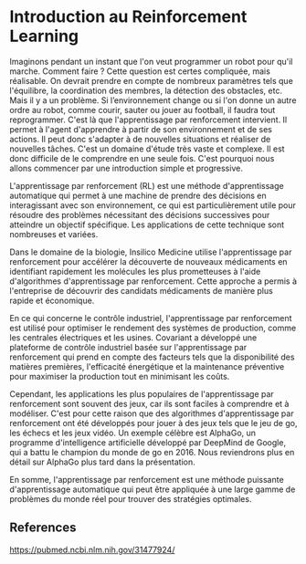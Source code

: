 # Introduction au Reinforcement Learning

Imaginons pendant un instant que l'on veut programmer un robot pour qu'il marche.
Comment faire ? Cette question est certes compliquée, mais réalisable. On devrait prendre en compte de nombreux paramètres tels que l'équilibre, la coordination des membres, la détection des obstacles, etc. Mais il y a un problème. Si l’environnement change ou si l'on donne un autre ordre au robot, comme courir, sauter ou jouer au football, il faudra tout reprogrammer. C'est là que l'apprentissage par renforcement intervient. Il permet à l'agent d'apprendre à partir de son environnement et de ses actions. Il peut donc s'adapter à de nouvelles situations et réaliser de nouvelles tâches. C'est un domaine d'étude très vaste et complexe. Il est donc difficile de le comprendre en une seule fois. C'est pourquoi nous allons commencer par une introduction simple et progressive.

L'apprentissage par renforcement (RL) est une méthode d'apprentissage automatique qui permet à une machine de prendre des décisions en interagissant avec son environnement, ce qui est particulièrement utile pour résoudre des problèmes nécessitant des décisions successives pour atteindre un objectif spécifique. Les applications de cette technique sont nombreuses et variées.

Dans le domaine de la biologie, Insilico Medicine utilise l'apprentissage par renforcement pour accélérer la découverte de nouveaux médicaments en identifiant rapidement les molécules les plus prometteuses à l'aide d'algorithmes d'apprentissage par renforcement. Cette approche a permis à l'entreprise de découvrir des candidats médicaments de manière plus rapide et économique.

En ce qui concerne le contrôle industriel, l'apprentissage par renforcement est utilisé pour optimiser le rendement des systèmes de production, comme les centrales électriques et les usines. Covariant a développé une plateforme de contrôle industriel basée sur l'apprentissage par renforcement qui prend en compte des facteurs tels que la disponibilité des matières premières, l'efficacité énergétique et la maintenance préventive pour maximiser la production tout en minimisant les coûts.

Cependant, les applications les plus populaires de l'apprentissage par renforcement sont souvent des jeux, car ils sont faciles à comprendre et à modéliser. C'est pour cette raison que des algorithmes d'apprentissage par renforcement ont été développés pour jouer à des jeux tels que le jeu de go, les échecs et les jeux vidéo. Un exemple célèbre est AlphaGo, un programme d'intelligence artificielle développé par DeepMind de Google, qui a battu le champion du monde de go en 2016. Nous reviendrons plus en détail sur AlphaGo plus tard dans la présentation.

En somme, l'apprentissage par renforcement est une méthode puissante d'apprentissage automatique qui peut être appliquée à une large gamme de problèmes du monde réel pour trouver des stratégies optimales.

## References

<https://pubmed.ncbi.nlm.nih.gov/31477924/>
